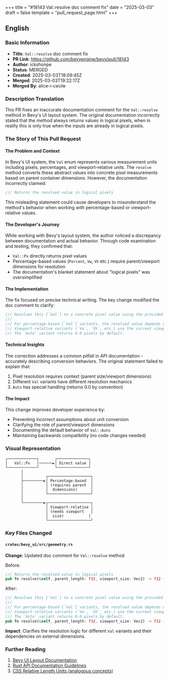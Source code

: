+++
title = "#18143 Val::resolve doc comment fix"
date = "2025-03-03"
draft = false
template = "pull_request_page.html"
+++

## English

### Basic Information
- **Title**: `Val::resolve` doc comment fix
- **PR Link**: https://github.com/bevyengine/bevy/pull/18143
- **Author**: ickshonpe
- **Status**: MERGED
- **Created**: 2025-03-03T18:09:45Z
- **Merged**: 2025-03-03T19:22:17Z
- **Merged By**: alice-i-cecile

### Description Translation
This PR fixes an inaccurate documentation comment for the `Val::resolve` method in Bevy's UI layout system. The original documentation incorrectly stated that the method always returns values in logical pixels, when in reality this is only true when the inputs are already in logical pixels.

### The Story of This Pull Request

#### The Problem and Context
In Bevy's UI system, the `Val` enum represents various measurement units including pixels, percentages, and viewport-relative units. The `resolve` method converts these abstract values into concrete pixel measurements based on parent container dimensions. However, the documentation incorrectly claimed:
```rust
/// Returns the resolved value in logical pixels
```
This misleading statement could cause developers to misunderstand the method's behavior when working with percentage-based or viewport-relative values.

#### The Developer's Journey
While working with Bevy's layout system, the author noticed a discrepancy between documentation and actual behavior. Through code examination and testing, they confirmed that:
- `Val::Px` directly returns pixel values
- Percentage-based values (`Percent`, `Vw`, `Vh` etc.) require parent/viewport dimensions for resolution
- The documentation's blanket statement about "logical pixels" was oversimplified

#### The Implementation
The fix focused on precise technical writing. The key change modified the doc comment to clarify:
```rust
/// Resolves this [`Val`] to a concrete pixel value using the provided `parent_length` and `viewport_size`.
/// 
/// For percentage-based [`Val`] variants, the resolved value depends on the parent node's dimensions.
/// Viewport-relative variants (`Vw`, `Vh`, etc.) use the current viewport size for calculation.
/// The `Auto` variant returns 0.0 pixels by default.
```

#### Technical Insights
The correction addresses a common pitfall in API documentation - accurately describing conversion behaviors. The original statement failed to explain that:
1. Pixel resolution requires context (parent size/viewport dimensions)
2. Different `Val` variants have different resolution mechanics
3. `Auto` has special handling (returns 0.0 by convention)

#### The Impact
This change improves developer experience by:
- Preventing incorrect assumptions about unit conversion
- Clarifying the role of parent/viewport dimensions
- Documenting the default behavior of `Val::Auto`
- Maintaining backwards compatibility (no code changes needed)

### Visual Representation

```
┌─────────────┐       ┌──────────────┐
│   Val::Px   │──────►│ Direct value │
└─────────────┘       └──────────────┘
       │
       │          ┌───────────────────┐
       ├─────────►│ Percentage-based  │
       │          │ (requires parent  │
       │          │  dimensions)      │
       │          └───────────────────┘
       │
       └─────────►┌───────────────────┐
                  │ Viewport-relative │
                  │ (needs viewport   │
                  │  size)           │
                  └───────────────────┘
```

### Key Files Changed

#### `crates/bevy_ui/src/geometry.rs`
**Change**: Updated doc comment for `Val::resolve` method

Before:
```rust
/// Returns the resolved value in logical pixels
pub fn resolve(&self, parent_length: f32, viewport_size: Vec2) -> f32 {
```

After:
```rust
/// Resolves this [`Val`] to a concrete pixel value using the provided `parent_length` and `viewport_size`.
/// 
/// For percentage-based [`Val`] variants, the resolved value depends on the parent node's dimensions.
/// Viewport-relative variants (`Vw`, `Vh`, etc.) use the current viewport size for calculation.
/// The `Auto` variant returns 0.0 pixels by default.
pub fn resolve(&self, parent_length: f32, viewport_size: Vec2) -> f32 {
```

**Impact**: Clarifies the resolution logic for different `Val` variants and their dependencies on external dimensions.

### Further Reading
1. [Bevy UI Layout Documentation](https://bevyengine.org/learn/book/features/ui/)
2. [Rust API Documentation Guidelines](https://rust-lang.github.io/api-guidelines/documentation.html)
3. [CSS Relative Length Units (analogous concepts)](https://developer.mozilla.org/en-US/docs/Learn/CSS/Building_blocks/Values_and_units)